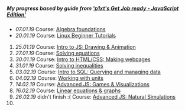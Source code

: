 ##### My progress based by guide from ['p1xt's Get Job ready - JavaScript Edition'](https://github.com/P1xt/p1xt-guides/blob/master/job-ready-javascript-edition-3.0.md)
- *07.01.19* Course: [Algebra foundations](https://www.khanacademy.org/math/algebra/introduction-to-algebra)
- *20.01.19* Course: [Linux Beginner Tutorials](https://www.linux.org/forums/linux-beginner-tutorials.123/)
1. *25.01.19* Course: [Intro to JS: Drawing & Animation](https://www.khanacademy.org/computing/computer-programming/programming)
1. *27.01.19* Course: [Solving equations](https://www.khanacademy.org/math/algebra/one-variable-linear-equations)
1. *30.01.19* Course: [Intro to HTML/CSS: Making webpages](https://www.khanacademy.org/computing/computer-programming/sql)
1. *31.01.19* Course: [Solving inequalities](https://www.khanacademy.org/math/algebra/one-variable-linear-inequalities)
1. *03.02.19* Course: [Intro to SQL: Querying and managing data](https://www.khanacademy.org/computing/computer-programming/sql)
1. *04.02.19* Course: [Working with units](https://www.khanacademy.org/math/algebra/units-in-modeling)
1. *14.02.19* Course: [Advanced JS: Games & Visualizations](https://www.khanacademy.org/computing/computer-programming/programming-games-visualizations)
1. *16.02.19* Course: [Linear equations & graphs](https://www.khanacademy.org/math/algebra/two-var-linear-equations)
1. *26.02.19* didn't finish :( Course: [Advanced JS: Natural Simulations](https://www.khanacademy.org/computing/computer-programming/programming-natural-simulations)
1.
